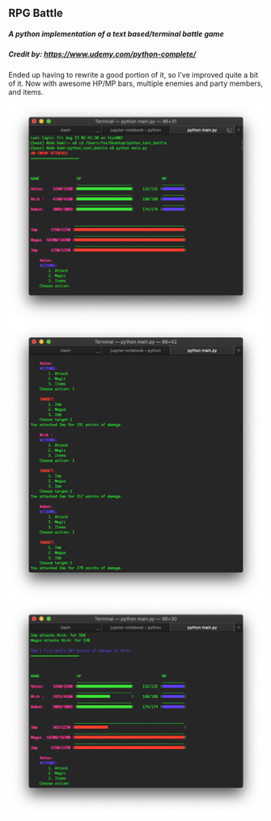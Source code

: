 ## RPG Battle
##### A python implementation of a text based/terminal battle game
##### Credit by: https://www.udemy.com/python-complete/

Ended up having to rewrite a good portion of it, so I've improved quite a bit of it.  Now with awesome HP/MP bars, multiple enemies and party members, and items.

![1](/images/111.png)
![2](/images/222.png)
![3](/images/333.png)
